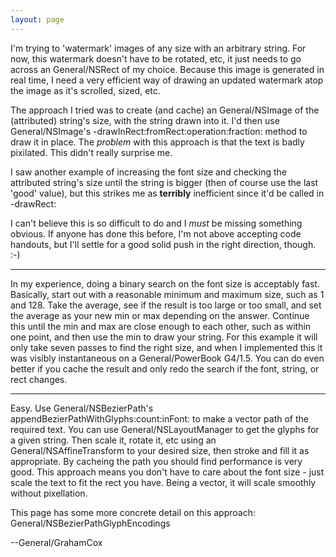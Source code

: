 ```yaml
---
layout: page
---
```




I'm trying to 'watermark' images of any size with an arbitrary string. For now, this watermark doesn't have to be rotated, etc, it just needs to go across an General/NSRect of my choice. Because this image is generated in real time, I need a very efficient way of drawing an updated watermark atop the image as it's scrolled, sized, etc.

The approach I tried was to create (and cache) an General/NSImage of the (attributed) string's size, with the string drawn into it. I'd then use General/NSImage's -drawInRect:fromRect:operation:fraction: method to draw it in place. The *problem* with this approach is that the text is badly pixilated. This didn't really surprise me.

I saw another example of increasing the font size and checking the attributed string's size until the string is bigger (then of course use the last 'good' value), but this strikes me as **terribly** inefficient since it'd be called in -drawRect: 

I can't believe this is so difficult to do and I *must* be missing something obvious. If anyone has done this before, I'm not above accepting code handouts, but I'll settle for a good solid push in the right direction, though. :-)

----

In my experience, doing a binary search on the font size is acceptably fast. Basically, start out with a reasonable minimum and maximum size, such as 1 and 128. Take the average, see if the result is too large or too small, and set the average as your new min or max depending on the answer. Continue this until the min and max are close enough to each other, such as within one point, and then use the min to draw your string. For this example it will only take seven passes to find the right size, and when I implemented this it was visibly instantaneous on a General/PowerBook G4/1.5. You can do even better if you cache the result and only redo the search if the font, string, or rect changes.

----

Easy. Use General/NSBezierPath's appendBezierPathWithGlyphs:count:inFont: to make a vector path of the required text. You can use General/NSLayoutManager to get the glyphs for a given string. Then scale it, rotate it, etc using an General/NSAffineTransform to your desired size, then stroke and fill it as appropriate. By cacheing the path you should find performance is very good. This approach means you don't have to care about the font size - just scale the text to fit the rect you have. Being a vector, it will scale smoothly without pixellation.

This page has some more concrete detail on this approach: General/NSBezierPathGlyphEncodings 

 --General/GrahamCox